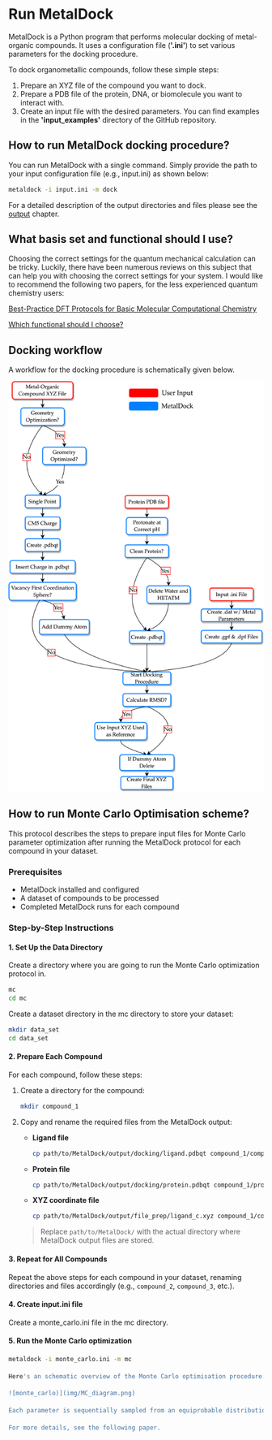 # Run MetalDock  

MetalDock is a Python program that performs molecular docking of metal-organic compounds. It uses a configuration file (**'.ini'**) to set various parameters for the docking procedure.

To dock organometallic compounds, follow these simple steps:

1. Prepare an XYZ file of the compound you want to dock.
2. Prepare a PDB file of the protein, DNA, or biomolecule you want to interact with.
3. Create an input file with the desired parameters. You can find examples in the **'input_examples'** directory of the GitHub repository.

## How to run MetalDock docking procedure?
You can run MetalDock with a single command. Simply provide the path to your input configuration file (e.g., input.ini) as shown below:

```bash
metaldock -i input.ini -m dock 
```

For a detailed description of the output directories and files please see the [output](output.md) chapter.

## What basis set and functional should I use?
Choosing the correct settings for the quantum mechanical calculation can be tricky. Luckily, there have been numerous reviews on this subject that can help you with choosing the correct settings for your system. I would like to recommend the following two papers, for the less experienced quantum chemistry users:

[Best-Practice DFT Protocols for Basic Molecular Computational Chemistry](https://onlinelibrary.wiley.com/doi/full/10.1002/ange.202205735)

[Which functional should I choose?](https://www.chem.uci.edu/~kieron/dft/pubs/RCFB08.pdf)

## Docking workflow
A workflow for the docking procedure is schematically given below.

![docking_flowchart](img/flowchart.png)

## How to run Monte Carlo Optimisation scheme?
 
This protocol describes the steps to prepare input files for Monte Carlo parameter optimization after running the MetalDock protocol for each compound in your dataset.
 
### Prerequisites
- MetalDock installed and configured
- A dataset of compounds to be processed
- Completed MetalDock runs for each compound
 
### Step-by-Step Instructions
 
#### 1. Set Up the Data Directory
Create a directory where you are going to run the Monte Carlo optimization protocol in.
```bash
mc
cd mc
```
 
Create a dataset directory in the mc directory to store your dataset:
```bash
mkdir data_set
cd data_set
```
 
#### 2. Prepare Each Compound
For each compound, follow these steps:
 
1. Create a directory for the compound:
   ```bash
   mkdir compound_1
   ```
 
2. Copy and rename the required files from the MetalDock output:
   - **Ligand file**
     ```bash
     cp path/to/MetalDock/output/docking/ligand.pdbqt compound_1/compound_1.pdbqt
     ```
   - **Protein file**
     ```bash
     cp path/to/MetalDock/output/docking/protein.pdbqt compound_1/protein_1.pdbqt
     ```
   - **XYZ coordinate file**
     ```bash
     cp path/to/MetalDock/output/file_prep/ligand_c.xyz compound_1/compound_1_c.xyz
     ```
 
   > Replace `path/to/MetalDock/` with the actual directory where MetalDock output files are stored.
 
#### 3. Repeat for All Compounds
Repeat the above steps for each compound in your dataset, renaming directories and files accordingly (e.g., `compound_2`, `compound_3`, etc.).
 
#### 4. Create input.ini file
Create a monte_carlo.ini file in the mc directory.
 
#### 5. Run the Monte Carlo optimization
```bash
metaldock -i monte_carlo.ini -m mc  

Here's an schematic overview of the Monte Carlo optimisation procedure:

![monte_carlo)](img/MC_diagram.png)

Each parameter is sequentially sampled from an equiprobable distribution. All complexes in the dataset are then docked and the average RMSD (Root Mean Square Deviation) is calculated. If the RMSD is lower than in the previous iteration, the parameter is accepted; otherwise, there is a probability of acceptance.

For more details, see the following paper.
